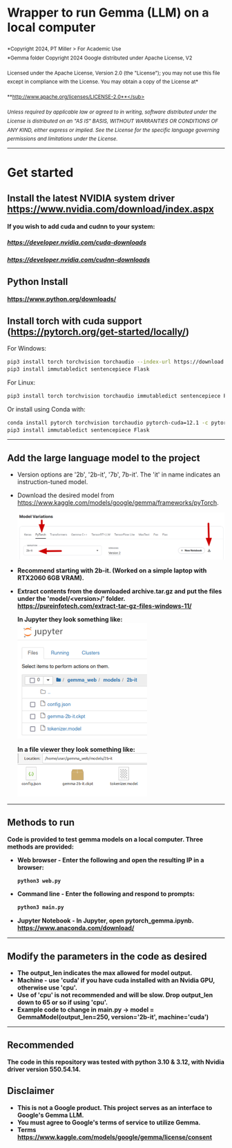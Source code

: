 # Wrapper to run Gemma (LLM) on a local computer 
  
<sub>*Copyright 2024, PT Miller > For Academic Use  
*Gemma folder Copyright 2024 Google distributed under Apache License, V2</sub> 

<sub>Licensed under the Apache License, Version 2.0 (the "License");
you may not use this file except in compliance with the License.
You may obtain a copy of the License at*</sub>

<sub>**http://www.apache.org/licenses/LICENSE-2.0**</sub>

<sub>*Unless required by applicable law or agreed to in writing, software
distributed under the License is distributed on an "AS IS" BASIS,
WITHOUT WARRANTIES OR CONDITIONS OF ANY KIND, either express or implied.
See the License for the specific language governing permissions and
limitations under the License.*</sub>
  
***
# Get started
## Install the latest NVIDIA system driver https://www.nvidia.com/download/index.aspx
#### If you wish to add cuda and cudnn to your system:
##### https://developer.nvidia.com/cuda-downloads
##### https://developer.nvidia.com/cudnn-downloads

## Python Install
#### https://www.python.org/downloads/  
  
## Install torch with cuda support (https://pytorch.org/get-started/locally/)
For Windows: 
   ```bash
   pip3 install torch torchvision torchaudio --index-url https://download.pytorch.org/whl/cu121
   pip3 install immutabledict sentencepiece Flask
   ```
  
For Linux: 
   ```bash
   pip3 install torch torchvision torchaudio immutabledict sentencepiece Flask
   ```
  
Or install using Conda with: 
   ```bash
   conda install pytorch torchvision torchaudio pytorch-cuda=12.1 -c pytorch -c nvidia
   pip3 install immutabledict sentencepiece Flask
   ```
  
*** 
## Add the large language model to the project
+ Version options are '2b', '2b-it', '7b', 7b-it'. The 'it' in name indicates an instruction-tuned model.   
+ Download the desired model from https://www.kaggle.com/models/google/gemma/frameworks/pyTorch.
  
  <img src="img/model_download.png" alt="file download" width="600">
  
+ <b>Recommend starting with 2b-it<b>. (Worked on a simple laptop with RTX2060 6GB VRAM).  
+ Extract contents from the downloaded archive.tar.gz and put the files under the 'model/\<version\>/' folder.  
  https://pureinfotech.com/extract-tar-gz-files-windows-11/

  In Jupyter they look something like:  
  <img src="img/2b_it_pic.png" alt="file view" width="300">  

  In a file viewer they look something like:  
  <img src="img/files.png" alt="file view" width="300">  
  
***
## Methods to run
Code is provided to test gemma models on a local computer. Three methods are provided:

+ Web browser - Enter the following and open the resulting IP in a browser:
   ```bash
   python3 web.py
   ```
+ Command line - Enter the following and respond to prompts:
   ```bash
   python3 main.py
   ```
+ Jupyter Notebook - In Jupyter, open pytorch_gemma.ipynb. https://www.anaconda.com/download/
  
   
*** 
## Modify the parameters in the code as desired
+ The output_len indicates the max allowed for model output. 
+ Machine - use 'cuda' if you have cuda installed with an Nvidia GPU, otherwise use 'cpu'.
+ Use of 'cpu' is not recommended and will be slow. Drop output_len down to 65 or so if using 'cpu'.
+ Example code to change in main.py -> model = GemmaModel(output_len=250, version='2b-it', machine='cuda')
  
***
## Recommended
The code in this repository was tested with python 3.10 & 3.12, with Nvidia driver version 550.54.14.

## Disclaimer
+ This is not a Google product. This project serves as an interface to Google's Gemma LLM.  
+ You must agree to Google's terms of service to utilize Gemma.  
+ Terms https://www.kaggle.com/models/google/gemma/license/consent  
  
  

